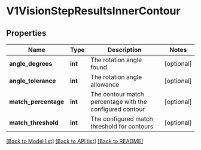 # V1VisionStepResultsInnerContour

## Properties
Name | Type | Description | Notes
------------ | ------------- | ------------- | -------------
**angle_degrees** | **int** | The rotation angle found | [optional] 
**angle_tolerance** | **int** | The rotation angle allowance | [optional] 
**match_percentage** | **int** | The contour match percentage with the configured contour | [optional] 
**match_threshold** | **int** | The configured match threshold for contours | [optional] 

[[Back to Model list]](../README.md#documentation-for-models) [[Back to API list]](../README.md#documentation-for-api-endpoints) [[Back to README]](../README.md)


